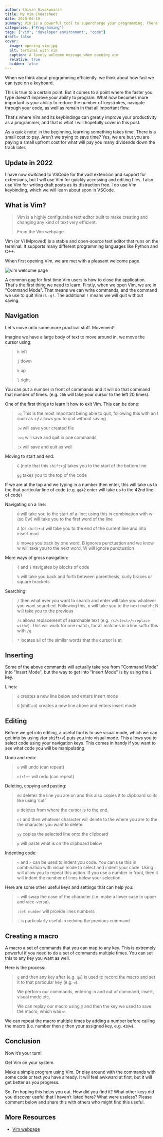 ```yaml
---
author: Shivan Sivakumaran
title: My Vim Cheatsheet
date: 2020-06-10
summary: Vim is a powerful tool to supercharge your programming. There is a slight learning curve, but once you master the key bindings, you won't regret it
categories: ["Programming"]
tags: ["vim", "developer environment", "code"]
draft: false
cover:
  image: opening-vim.jpg
  alt: terminal with vim
  caption: A lovely welcome message when opening vim
  relative: true
  hidden: false
---
```


When we think about programming efficiently, we think about how fast we can type on a keyboard.

This is true to a certain point. But it comes to a point where the faster you type doesn't improve your ability to program. What now becomes more important is your ability to reduce the number of keystrokes, navigate through your code, as well as remain in that all important flow.

That's where Vim and its keybindings can greatly improve your productivity as a programmer, and that is what I will hopefully cover in this post.

As a quick note: in the beginning, learning something takes time. There is a small cost to pay. Aren't we trying to save time? Yes, we are but you are paying a small upfront cost for what will pay you many dividends down the track later.

## Update in 2022

I have now switched to VSCode for the vast extension and support for extensions, but I will use Vim for quickly accessing and editing files. I also use Vim for writing draft posts as its distraction free. I do use Vim keybinding, which we will learn about soon in VSCode.

## What is Vim?

> Vim is a highly configurable text editor built to make creating and changing any kind of text very efficient.
>
> From the Vim webpage

Vim (or Vi IMproved) is a stable and open-source text editor that runs on the terminal. It supports many different programming languages like Python and C++.

When first opening Vim, we are met with a pleasant welcome page.

![vim welcome page](images/opening-vim.png)

A common gag for first time Vim users is how to close the application. That's the first thing we need to learn. Firstly, when we open Vim, we are in "Command Mode". That means we can write commands, and the command we use to quit Vim is `:q!`. The additional `!` means we will quit without saving.

## Navigation

Let's move onto some more practical stuff. Movement!

Imagine we have a large body of text to move around in, we move the cursor using:

> `h` left
>
> `j` down
>
> `k` up
>
> `l` right

You can put a number in front of commands and it will do that command that number of times. (e.g. `20h` will take your cursor to the left 20 times).

One of the first things to learn it how to exit Vim. This can be done:

> `:q` This is the most important being able to quit, following this with an ! such as :q! allows you to quit without saving
>
> `:w` will save your created file
>
> `:wq` will save and quit in one commands
>
> `:x` will save and quit as well

Moving to start and end:

> `G` (note that this `shift+g`) takes you to the start of the bottom line
>
> `gg` takes you to the top of the code

If we are at the top and we typing in a number then enter, this will take us to the that particular line of code (e.g. `gg42` enter will take us to the 42nd line of code)

Navigating on a line:

> `0` will take you to the start of a line; using this in combination with w (so 0w) will take you to the first word of the line
>
> `A` (or `shift+a`) will take you to the end of the current line and into insert mod
>
> `b` moves you back by one word, B ignores punctuation and we know w will take you to the next word, W will ignore punctuation

More ways of gross navigation:

> `{` and `}` navigates by blocks of code
>
> `%` will take you back and forth between parenthesis, curly braces or square brackets

Searching:

> `/` then what ever you want to search and enter will take you whatever you want searched. Following this, n will take you to the next match; N will take you to the previous
>
> `/s` allows replacement of searchable text (e.g. `/s/<text>/<replace with>`). This will work for one match, for all matches in a line suffix this with `/g`.
>
> `*` locates all of the similar words that the cursor is at

## Inserting

Some of the above commands will actually take you from "Command Mode" into "Insert Mode", but the way to get into "Insert Mode" is by using the `i` key.

Lines:

> `o` creates a new line below and enters insert mode
>
> `O` (shift+o) creates a new line above and enters insert mode

## Editing

Before we get into editing, a useful tool is to use visual mode, which we can get into by using `V`(or `shift+v`) puts you into visual mode. This allows you to select code using your navigation keys. This comes in handy if you want to see what code you will be manipulating.

Undo and redo:

> `u` will undo (can repeat)
>
> `ctrl+r` will redo (can repeat)

Deleting, copying and pasting:

> `dd` deletes the line you are on and this also copies it to clipboard so its like using ‘cut’
>
> `D` deletes from where the cursor is to the end.
>
> `ct` and then whatever character will delete to the where you are to the the character you want to delete.
>
> `yy` copies the selected line onto the clipboard
>
> `p` will paste what is on the clipboard below

Indenting code:

> `<` and `>` can be used to indent you code. You can use this in combination with visual mode to select and indent your code. Using . will allow you to repeat this action. If you use a number in front, then it will indent the number of lines below your selection.

Here are some other useful keys and settings that can help you:

> `~` will swap the case of the character (i.e. make a lower case to upper and vice-versa).
>
> `:set number` will provide lines numbers
>
> `.` is particularly useful in redoing the previous command

## Creating a macro

A macro a set of commands that you can map to any key. This is extremely powerful if you need to do a set of commands multiple times. You can set this to any key you want as well.

Here is the process:

> `q` and then any key after (e.g. `qw`) is used to record the macro and set it to that particular key (e.g. `w`).
>
> We perform our commands, entering in and out of command, insert, visual mode etc.
>
> We can replay our macro using `@` and then the key we used to save the macro, which was `w`.

We can repeat the macro multiple times by adding a number before calling the macro (i.e. number then `@` then your assigned key, e.g. `42@w`).

## Conclusion

Now it’s your turn!

Get Vim on your system.

Make a simple program using Vim. Or play around with the commands with some code or text you have already. It will feel awkward at first, but it will get better as you progress.

So, I’m hoping this helps you out. How did you find it? What other keys did you discover useful that I haven’t listed here? What were useless? Please comment below and share this with others who might find this useful.

## More Resources

- [Vim webpage](https://www.vim.org/)

